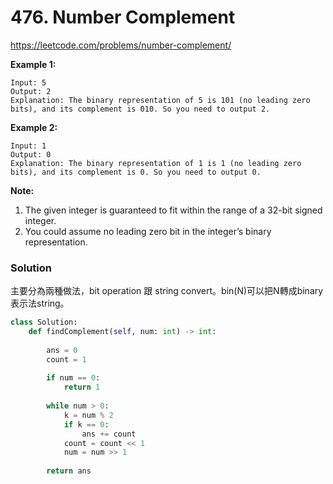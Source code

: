 #  476. Number Complement

https://leetcode.com/problems/number-complement/

**Example 1:**

```
Input: 5
Output: 2
Explanation: The binary representation of 5 is 101 (no leading zero bits), and its complement is 010. So you need to output 2.
```

**Example 2:**

```
Input: 1
Output: 0
Explanation: The binary representation of 1 is 1 (no leading zero bits), and its complement is 0. So you need to output 0.
```

**Note:**

1. The given integer is guaranteed to fit within the range of a 32-bit signed integer.
2. You could assume no leading zero bit in the integer’s binary representation.



### Solution

主要分為兩種做法，bit operation 跟 string convert。bin(N)可以把N轉成binary表示法string。

```python
class Solution:
    def findComplement(self, num: int) -> int:
        
        ans = 0
        count = 1
        
        if num == 0:
            return 1
        
        while num > 0:
            k = num % 2
            if k == 0:
                ans += count
            count = count << 1
            num = num >> 1
        
        return ans
            
```

